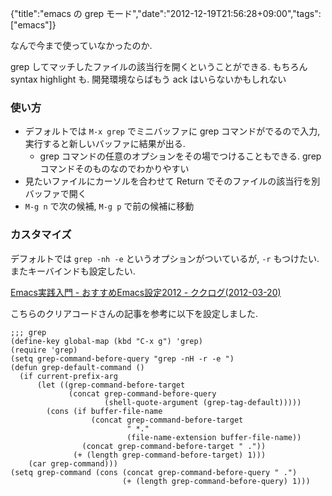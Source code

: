 {"title":"emacs の grep モード","date":"2012-12-19T21:56:28+09:00","tags":["emacs"]}

なんで今まで使っていなかったのか.

grep してマッチしたファイルの該当行を開くということができる. もちろん syntax highlight も. 開発環境ならばもう ack はいらないかもしれない

### 使い方

- デフォルトでは `M-x grep` でミニバッファに grep コマンドがでるので入力, 実行すると新しいバッファに結果が出る.
  - grep コマンドの任意のオプションをその場でつけることもできる. grep コマンドそのものなのでわかりやすい
- 見たいファイルにカーソルを合わせて Return でそのファイルの該当行を別バッファで開く
- `M-g n` で次の候補, `M-g p` で前の候補に移動

### カスタマイズ

デフォルトでは `grep -nh -e` というオプションがついているが, `-r` もつけたい. またキーバインドも設定したい.

[Emacs実践入門 - おすすめEmacs設定2012 - ククログ(2012-03-20)](http://www.clear-code.com/blog/2012/3/20.html)

こちらのクリアコードさんの記事を参考に以下を設定しました.

<pre><code data-language="scheme">;;; grep
(define-key global-map (kbd "C-x g") 'grep)
(require 'grep)
(setq grep-command-before-query "grep -nH -r -e ")
(defun grep-default-command ()
  (if current-prefix-arg
      (let ((grep-command-before-target
             (concat grep-command-before-query
                     (shell-quote-argument (grep-tag-default)))))
        (cons (if buffer-file-name
                  (concat grep-command-before-target
                          " *."
                          (file-name-extension buffer-file-name))
                (concat grep-command-before-target " ."))
              (+ (length grep-command-before-target) 1)))
    (car grep-command)))
(setq grep-command (cons (concat grep-command-before-query " .")
                         (+ (length grep-command-before-query) 1)))
</code></pre>
